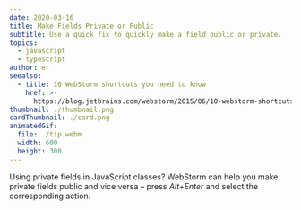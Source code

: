 ```yaml
---
date: 2020-03-16
title: Make Fields Private or Public
subtitle: Use a quick fix to quickly make a field public or private.
topics:
  - javascript
  - typescript
author: er
seealso:
  - title: 10 WebStorm shortcuts you need to know
    href: >-
      https://blog.jetbrains.com/webstorm/2015/06/10-webstorm-shortcuts-you-need-to-know/
thumbnail: ./thumbnail.png
cardThumbnail: ./card.png
animatedGif:
  file: ./tip.webm
  width: 600
  height: 300
---
```

Using private fields in JavaScript classes?
WebStorm can help you make private fields public and vice
versa – press *Alt+Enter* and select the corresponding action.
